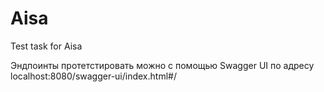 # Aisa

Test task for Aisa

Эндпоинты протетстировать можно с помощью Swagger UI по адресу 
  localhost:8080/swagger-ui/index.html#/
